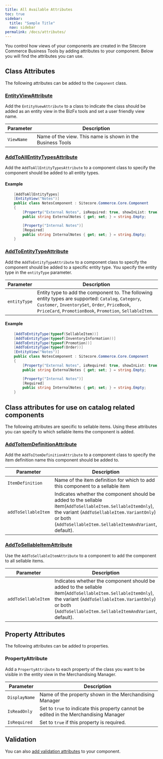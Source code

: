 ```yaml
---
title: All Available Attributes
toc: true
sidebar:
  title: "Sample Title"
  nav: sidebar
permalink: /docs/attributes/
---
```


You control how views of your components are created in the Sitecore Commerce Business Tools by adding attributes to your component. Below you will find the attributes you can use.

## Class Attributes
The following attributes can be added to the `Component` class. 

### [EntityViewAttribute](#EntityViewAttribute)

Add the `EntityVuewAttribute` to a class to indicate the class should be added as an entity view in the BizFx tools and set a user friendly view name.

| Parameter  | Description                                           |
| ---------- | ----------------------------------------------------- |
| `ViewName` | Name of the view. This name is shown in the Business Tools |

### [AddToAllEntityTypesAttribute](#AddToAllEntityTypesAttribute)

Add the `AddToAllEntityTypesAttribute` to a component class to specify the component should be added to all entity types. 

#### Example

```c#
    [AddToAllEntityTypes]
    [EntityView("Notes")]
    public class NotesComponent : Sitecore.Commerce.Core.Component
    {
        [Property("External Notes", isRequired: true, showInList: true)]
        public string ExternalNotes { get; set; } = string.Empty;

        [Property("Internal Notes")]
        [Required]
        public string InternalNotes { get; set; } = string.Empty;
    }
```

### [AddToEntityTypeAttribute](#AddToEntityTypeAttribute)

Add the `AddToEntityTypeAttribute` to a component class to specify the component should be added to a specific entity type. You specify the entity type in the `entityType` parameter. 

| Parameter         | Description                                                  |
| ----------------- | ------------------------------------------------------------ |
| `entityType` | Entity type to add the component to. The following entity types are supported: `Catalog`, `Category`, `Customer`, `InventorySet`, `Order`, `PriceBook`, `PriceCard`, `PromotionBook`, `Promotion`, `SellableItem`.|

#### Example
```c#
    [AddToEntityType(typeof(SellableItem))]
    [AddToEntityType(typeof(InventoryInformation))]
    [AddToEntityType(typeof(Promotion))]
    [AddToEntityType(typeof(Order))]
    [EntityView("Notes")]
    public class NotesComponent : Sitecore.Commerce.Core.Component
    {
        [Property("External Notes", isRequired: true, showInList: true)]
        public string ExternalNotes { get; set; } = string.Empty;

        [Property("Internal Notes")]
        [Required]
        public string InternalNotes { get; set; } = string.Empty;
    }
```

## Class attributes for use on catalog related components
The following attributes are specific to sellable items. Using these attributes you can specify to which sellable items the component is added.

### [AddToItemDefinitionAttribute](#AddToItemDefinitionAttribute)

Add the `AddToItemDefinitionAttribute` to a component class to specify the item definition name this component should be added to.

| Parameter         | Description                                                  |
| ----------------- | ------------------------------------------------------------ |
| `ItemDefinition` | Name of the item definition for which to add this component to a sellable item |
|`addToSellableItem`| Indicates whether the component should be added to the sellable item(`AddToSellableItem.SellableItemOnly`), the variant (`AddToSellableItem.VariantOnly`) or both (`AddToSellableItem.SellableItemAndVariant`, default). |

### [AddToSellableItemAttribute](#AddToSellableItemAttribute)

Use the `AddToSellableItemAttribute` to a component to add the component to all sellable items.

| Parameter         | Description                                                  |
| ----------------- | ------------------------------------------------------------ |
|`addToSellableItem`| Indicates whether the component should be added to the sellable item(`AddToSellableItem.SellableItemOnly`), the variant (`AddToSellableItem.VariantOnly`) or both (`AddToSellableItem.SellableItemAndVariant`, default). |


## Property Attributes
The following attributes can be added to properties.

### PropertyAttribute

Add a `PropertyAttribute` to each property of the class you want to be visible in the entity view in the Merchandising Manager.

| Parameter     | Description                                                  |
| ------------- | ------------------------------------------------------------ |
| `DisplayName` | Name of the property shown in the Merchandising Manager      |
| `IsReadOnly`  | Set to `true` to indicate this property cannot be edited in the Merchandising Manager |
| `IsRequired`  | Set to `true` if this property is required.                  |

## Validation

You can also [add validation attributes](validation.md) to your component. 